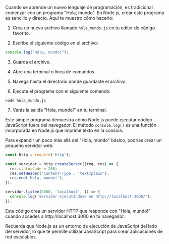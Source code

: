 Cuando se aprende un nuevo lenguaje de programación, es tradicional comenzar con un programa "Hola, mundo". En Node.js, crear este programa es sencillo y directo. Aquí te muestro cómo hacerlo:

1. Crea un nuevo archivo llamado `hola_mundo.js` en tu editor de código favorito.

2. Escribe el siguiente código en el archivo:

```javascript
console.log("Hola, mundo!");
```

3. Guarda el archivo.

4. Abre una terminal o línea de comandos.

5. Navega hasta el directorio donde guardaste el archivo.

6. Ejecuta el programa con el siguiente comando:

```
node hola_mundo.js
```

7. Verás la salida "Hola, mundo!" en tu terminal.

Este simple programa demuestra cómo Node.js puede ejecutar código JavaScript fuera del navegador. El método `console.log()` es una función incorporada en Node.js que imprime texto en la consola.

Para expandir un poco más allá del "Hola, mundo" básico, podrías crear un pequeño servidor web:

```javascript
const http = require('http');

const servidor = http.createServer((req, res) => {
  res.statusCode = 200;
  res.setHeader('Content-Type', 'text/plain');
  res.end('Hola, mundo!');
});

servidor.listen(3000, 'localhost', () => {
  console.log('Servidor ejecutándose en http://localhost:3000/');
});
```

Este código crea un servidor HTTP que responde con "Hola, mundo!" cuando accedes a http://localhost:3000 en tu navegador.

Recuerda que Node.js es un entorno de ejecución de JavaScript del lado del servidor, lo que te permite utilizar JavaScript para crear aplicaciones de red escalables.
